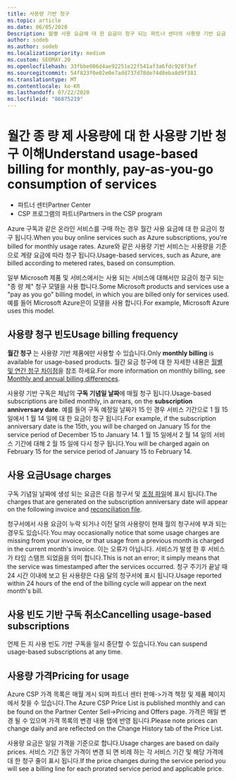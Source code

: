 ```yaml
---
title: 사용량 기반 청구
ms.topic: article
ms.date: 06/05/2020
Description: 월별 사용 요금에 대 한 요금이 청구 되는 파트너 센터의 사용량 기반 요금 청구에 대해 자세히 알아보세요.
author: sodeb
ms.author: sodeb
ms.localizationpriority: medium
ms.custom: SEOMAY.20
ms.openlocfilehash: 33fbbe006d4ae92251e22f541af3a6fdc928f3ef
ms.sourcegitcommit: 54f823f0e02e0e7add737d78de74d8eba8d9f381
ms.translationtype: MT
ms.contentlocale: ko-KR
ms.lasthandoff: 07/22/2020
ms.locfileid: "86875219"
---
```

# <a name="understand-usage-based-billing-for-monthly-pay-as-you-go-consumption-of-services"></a><span data-ttu-id="ba492-103">월간 종 량 제 사용량에 대 한 사용량 기반 청구 이해</span><span class="sxs-lookup"><span data-stu-id="ba492-103">Understand usage-based billing for monthly, pay-as-you-go consumption of services</span></span>

- <span data-ttu-id="ba492-104">파트너 센터</span><span class="sxs-lookup"><span data-stu-id="ba492-104">Partner Center</span></span>
- <span data-ttu-id="ba492-105">CSP 프로그램의 파트너</span><span class="sxs-lookup"><span data-stu-id="ba492-105">Partners in the CSP program</span></span>

<span data-ttu-id="ba492-106">Azure 구독과 같은 온라인 서비스를 구매 하는 경우 월간 사용 요금에 대 한 요금이 청구 됩니다.</span><span class="sxs-lookup"><span data-stu-id="ba492-106">When you buy online services such as Azure subscriptions, you're billed for monthly usage rates.</span></span> <span data-ttu-id="ba492-107">Azure와 같은 사용량 기반 서비스는 사용량을 기준으로 계량 요금에 따라 청구 됩니다.</span><span class="sxs-lookup"><span data-stu-id="ba492-107">Usage-based services, such as Azure, are billed according to metered rates, based on consumption.</span></span>

<span data-ttu-id="ba492-108">일부 Microsoft 제품 및 서비스에서는 사용 되는 서비스에 대해서만 요금이 청구 되는 "종 량 제" 청구 모델을 사용 합니다.</span><span class="sxs-lookup"><span data-stu-id="ba492-108">Some Microsoft products and services use a "pay as you go" billing model, in which you are billed only for services used.</span></span> <span data-ttu-id="ba492-109">예를 들어 Microsoft Azure은이 모델을 사용 합니다.</span><span class="sxs-lookup"><span data-stu-id="ba492-109">For example, Microsoft Azure uses this model.</span></span> 

## <a name="usage-billing-frequency"></a><span data-ttu-id="ba492-110">사용량 청구 빈도</span><span class="sxs-lookup"><span data-stu-id="ba492-110">Usage billing frequency</span></span>

<span data-ttu-id="ba492-111">**월간 청구** 는 사용량 기반 제품에만 사용할 수 있습니다.</span><span class="sxs-lookup"><span data-stu-id="ba492-111">Only **monthly billing** is available for usage-based products.</span></span> <span data-ttu-id="ba492-112">월간 요금 청구에 대 한 자세한 내용은 [월별 및 연간 청구 차이점](billing-annual-monthly.md)을 참조 하세요.</span><span class="sxs-lookup"><span data-stu-id="ba492-112">For more information on monthly billing, see [Monthly and annual billing differences](billing-annual-monthly.md).</span></span>

<span data-ttu-id="ba492-113">사용량 기반 구독은 체납의 **구독 기념일 날짜**에 매월 청구 됩니다.</span><span class="sxs-lookup"><span data-stu-id="ba492-113">Usage-based subscriptions are billed monthly, in arrears, on the **subscription anniversary date**.</span></span> <span data-ttu-id="ba492-114">예를 들어 구독 예정일 날짜가 15 인 경우 서비스 기간으로 1 월 15 일에서 1 월 14 일에 대 한 요금이 청구 됩니다.</span><span class="sxs-lookup"><span data-stu-id="ba492-114">For example, if the subscription anniversary date is the 15th, you will be charged on January 15 for the service period of December 15 to January 14.</span></span> <span data-ttu-id="ba492-115">1 월 15 일에서 2 월 14 일의 서비스 기간에 대해 2 월 15 일에 다시 청구 됩니다.</span><span class="sxs-lookup"><span data-stu-id="ba492-115">You will be charged again on February 15 for the service period of January 15 to February 14.</span></span>

## <a name="usage-charges"></a><span data-ttu-id="ba492-116">사용 요금</span><span class="sxs-lookup"><span data-stu-id="ba492-116">Usage charges</span></span>

<span data-ttu-id="ba492-117">구독 기념일 날짜에 생성 되는 요금은 다음 청구서 및 [조정 파일](usage-based-recon-files.md)에 표시 됩니다.</span><span class="sxs-lookup"><span data-stu-id="ba492-117">The charges that are generated on the subscription anniversary date will appear on the following invoice and [reconciliation file](usage-based-recon-files.md).</span></span>

<span data-ttu-id="ba492-118">청구서에서 사용 요금이 누락 되거나 이전 달의 사용량이 현재 월의 청구서에 부과 되는 경우도 있습니다.</span><span class="sxs-lookup"><span data-stu-id="ba492-118">You may occasionally notice that some usage charges are missing from your invoice, or that usage from a previous month is charged in the current month's invoice.</span></span> <span data-ttu-id="ba492-119">이는 오류가 아닙니다. 서비스가 발생 한 후 서비스가 타임 스탬프 되었음을 의미 합니다.</span><span class="sxs-lookup"><span data-stu-id="ba492-119">This is not an error; it simply means that the service was timestamped after the services occurred.</span></span> <span data-ttu-id="ba492-120">청구 주기가 끝날 때 24 시간 이내에 보고 된 사용량은 다음 달의 청구서에 표시 됩니다.</span><span class="sxs-lookup"><span data-stu-id="ba492-120">Usage reported within 24 hours of the end of the billing cycle will appear on the next month's bill.</span></span>

## <a name="cancelling-usage-based-subscriptions"></a><span data-ttu-id="ba492-121">사용 빈도 기반 구독 취소</span><span class="sxs-lookup"><span data-stu-id="ba492-121">Cancelling usage-based subscriptions</span></span>

<span data-ttu-id="ba492-122">언제 든 지 사용 빈도 기반 구독을 일시 중단할 수 있습니다.</span><span class="sxs-lookup"><span data-stu-id="ba492-122">You can suspend usage-based subscriptions at any time.</span></span>

## <a name="pricing-for-usage"></a><span data-ttu-id="ba492-123">사용량 가격</span><span class="sxs-lookup"><span data-stu-id="ba492-123">Pricing for usage</span></span>

<span data-ttu-id="ba492-124">Azure CSP 가격 목록은 매월 게시 되며 파트너 센터 판매->가격 책정 및 제품 페이지에서 찾을 수 있습니다.</span><span class="sxs-lookup"><span data-stu-id="ba492-124">The Azure CSP Price List is published monthly and can be found on the Partner Center Sell->Pricing and Offers page.</span></span> <span data-ttu-id="ba492-125">가격은 매일 변경 될 수 있으며 가격 목록의 변경 내용 탭에 반영 됩니다.</span><span class="sxs-lookup"><span data-stu-id="ba492-125">Please note prices can change daily and are reflected on the Change History tab of the Price List.</span></span>

<span data-ttu-id="ba492-126">사용량 요금은 일일 가격을 기준으로 합니다.</span><span class="sxs-lookup"><span data-stu-id="ba492-126">Usage charges are based on daily prices.</span></span> <span data-ttu-id="ba492-127">서비스 기간 동안 가격이 변경 되 면 비례 하는 각 서비스 기간 및 해당 가격에 대 한 청구 줄이 표시 됩니다.</span><span class="sxs-lookup"><span data-stu-id="ba492-127">If the price changes during the service period you will see a billing line for each prorated service period and applicable price.</span></span>
